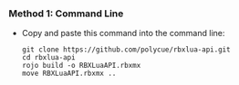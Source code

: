 
### Method 1: Command Line
  * Copy and paste this command into the command line: 
    ```batch
    git clone https://github.com/polycue/rbxlua-api.git
    cd rbxlua-api
    rojo build -o RBXLuaAPI.rbxmx 
    move RBXLuaAPI.rbxmx ..
    ```

